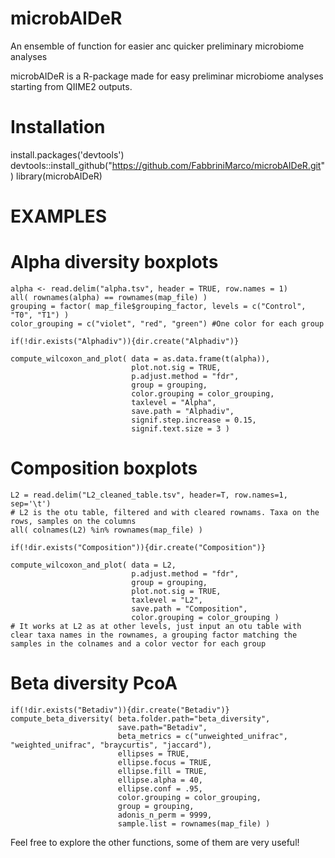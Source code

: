 # microbAIDeR
An ensemble of function for easier anc quicker preliminary microbiome analyses

microbAIDeR is a R-package made for easy preliminar microbiome analyses starting from QIIME2 outputs.

# Installation

install.packages('devtools')
devtools::install_github("https://github.com/FabbriniMarco/microbAIDeR.git")
library(microbAIDeR)



# EXAMPLES


# Alpha diversity boxplots

```
alpha <- read.delim("alpha.tsv", header = TRUE, row.names = 1)
all( rownames(alpha) == rownames(map_file) )
grouping = factor( map_file$grouping_factor, levels = c("Control", "T0", "T1") )
color_grouping = c("violet", "red", "green") #One color for each group

if(!dir.exists("Alphadiv")){dir.create("Alphadiv")}

compute_wilcoxon_and_plot( data = as.data.frame(t(alpha)), 
                           plot.not.sig = TRUE, 
                           p.adjust.method = "fdr", 
                           group = grouping, 
                           color.grouping = color_grouping,
                           taxlevel = "Alpha", 
                           save.path = "Alphadiv", 
                           signif.step.increase = 0.15, 
                           signif.text.size = 3 )
```

# Composition boxplots
```
L2 = read.delim("L2_cleaned_table.tsv", header=T, row.names=1, sep='\t')
# L2 is the otu table, filtered and with cleared rownams. Taxa on the rows, samples on the columns 
all( colnames(L2) %in% rownames(map_file) )

if(!dir.exists("Composition")){dir.create("Composition")}

compute_wilcoxon_and_plot( data = L2, 
                           p.adjust.method = "fdr", 
                           group = grouping, 
                           plot.not.sig = TRUE,
                           taxlevel = "L2", 
                           save.path = "Composition", 
                           color.grouping = color_grouping )
# It works at L2 as at other levels, just input an otu table with clear taxa names in the rownames, a grouping factor matching the samples in the colnames and a color vector for each group
```


# Beta diversity PcoA 
```
if(!dir.exists("Betadiv")){dir.create("Betadiv")}
compute_beta_diversity( beta.folder.path="beta_diversity", 
                        save.path="Betadiv", 
                        beta_metrics = c("unweighted_unifrac", "weighted_unifrac", "braycurtis", "jaccard"),
                        ellipses = TRUE, 
                        ellipse.focus = TRUE, 
                        ellipse.fill = TRUE, 
                        ellipse.alpha = 40,
                        ellipse.conf = .95, 
                        color.grouping = color_grouping, 
                        group = grouping, 
                        adonis_n_perm = 9999,
                        sample.list = rownames(map_file) )
```
Feel free to explore the other functions, some of them are very useful!
